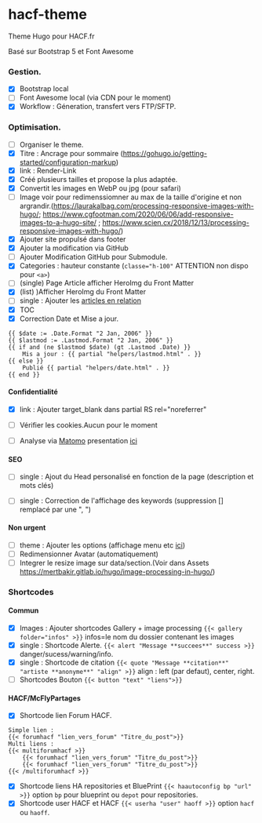 # hacf-theme
Theme Hugo pour HACF.fr

Basé sur Bootstrap 5 et Font Awesome

### Gestion.
* [X] Bootstrap local
* [ ] Font Awesome local (via CDN pour le moment)
* [X] Workflow : Géneration, transfert vers FTP/SFTP.

### Optimisation.
* [ ] Organiser le theme.
* [X] Titre : Ancrage pour sommaire (https://gohugo.io/getting-started/configuration-markup)
* [X] link : Render-Link
* [X] Créé plusieurs tailles  et propose la plus adaptée.
* [X] Convertit les images en WebP ou jpg (pour safari)
* [ ] Image voir pour redimenssiomner au max de la taille d'origine et non argrandir.(https://laurakalbag.com/processing-responsive-images-with-hugo/; https://www.cgfootman.com/2020/06/06/add-responsive-images-to-a-hugo-site/ ; https://www.scien.cx/2018/12/13/processing-responsive-images-with-hugo/)
* [X] Ajouter site propulsé dans footer
* [X] Ajouter la modification via GitHub
* [ ] Ajouter Modification GitHub pour Submodule.
* [X] Categories : hauteur constante (`classe="h-100"` ATTENTION non dispo pour `<a>`)
* [ ] (single) Page Article afficher HeroImg du Front Matter
* [X] (list) )Afficher HeroImg du Front Matter
* [ ] single : Ajouter les [articles en relation](https://bout2code.fr/tutos/creer-un-site-avec-hugo/comment-creer-un-site-avec-hugo-partie-7-ajouter-du-contenu-en-relation/)
* [X] TOC
* [X] Correction Date et Mise a jour.
```
{{ $date := .Date.Format "2 Jan, 2006" }}
{{ $lastmod := .Lastmod.Format "2 Jan, 2006" }}
{{ if and (ne $lastmod $date) (gt .Lastmod .Date) }}
    Mis a jour : {{ partial "helpers/lastmod.html" . }}
{{ else }}
    Publié {{ partial "helpers/date.html" . }}
{{ end }}
```
  
#### Confidentialité
* [X] link : Ajouter target_blank dans partial RS rel="noreferrer"
* [ ] Vérifier les cookies.Aucun pour le moment
* [ ] Analyse via [Matomo](https://fr.matomo.org/) presentation [ici](https://zestedesavoir.com/tutoriels/2508/matomo-analytics/)


#### SEO
* [ ] single : Ajout du Head personalisé en fonction de la page (description et mots clés)
* [ ] single : Correction de l'affichage des keywords (suppression [] remplacé par une ", ")


#### Non urgent
* [ ] theme : Ajouter les options (affichage menu etc [ici](https://github.com/razonyang/hugo-theme-bootstrap/tree/master/layouts/partials/sidebar))
* [ ] Redimensionner Avatar (automatiquement)
* [ ] Integrer le resize image sur data/section.(Voir dans Assets https://mertbakir.gitlab.io/hugo/image-processing-in-hugo/)

### Shortcodes
#### Commun
* [X] Images : Ajouter shortcodes Gallery + image processing `{{< gallery folder="infos" >}}` infos=le nom du dossier contenant les images
* [X] single : Shortcode Alerte. `{{< alert "Message **succees**" success >}}` danger/sucess/warning/info.
* [X] single : Shortcode de citation `{{< quote "Message **citation**" "artiste **anonyme**" "align" >}}` align : left (par defaut), center, right.
* [ ] Shortcodes Bouton `{{< button "text" "liens">}}`

#### HACF/McFlyPartages
* [X] Shortcode lien Forum HACF. 
```
Simple lien : 
{{< forumhacf "lien_vers_forum" "Titre_du_post">}} 
Multi liens : 
{{< multiforumhacf >}}
    {{< forumhacf "lien_vers_forum" "Titre_du_post">}}
    {{< forumhacf "lien_vers_forum" "Titre_du_post">}}
{{< /multiforumhacf >}}
```
* [X] Shortcode liens HA repositories et BluePrint `{{< haautoconfig bp "url" >}}` option `bp` pour blueprint ou `depot` pour repositories.
* [X] Shortcode user HACF et HACF `{{< userha "user" haoff >}}` option `hacf` ou `haoff`.
